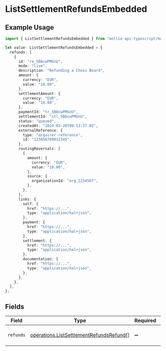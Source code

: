 # ListSettlementRefundsEmbedded

## Example Usage

```typescript
import { ListSettlementRefundsEmbedded } from "mollie-api-typescript/models/operations";

let value: ListSettlementRefundsEmbedded = {
  refunds: [
    {
      id: "re_5B8cwPMGnU",
      mode: "live",
      description: "Refunding a Chess Board",
      amount: {
        currency: "EUR",
        value: "10.00",
      },
      settlementAmount: {
        currency: "EUR",
        value: "10.00",
      },
      paymentId: "tr_5B8cwPMGnU",
      settlementId: "stl_5B8cwPMGnU",
      status: "queued",
      createdAt: "2024-03-20T09:13:37.0Z",
      externalReference: {
        type: "acquirer-reference",
        id: "123456789012345",
      },
      routingReversals: [
        {
          amount: {
            currency: "EUR",
            value: "10.00",
          },
          source: {
            organizationId: "org_1234567",
          },
        },
      ],
      links: {
        self: {
          href: "https://...",
          type: "application/hal+json",
        },
        payment: {
          href: "https://...",
          type: "application/hal+json",
        },
        settlement: {
          href: "https://...",
          type: "application/hal+json",
        },
        documentation: {
          href: "https://...",
          type: "application/hal+json",
        },
      },
    },
  ],
};
```

## Fields

| Field                                                                                              | Type                                                                                               | Required                                                                                           | Description                                                                                        |
| -------------------------------------------------------------------------------------------------- | -------------------------------------------------------------------------------------------------- | -------------------------------------------------------------------------------------------------- | -------------------------------------------------------------------------------------------------- |
| `refunds`                                                                                          | [operations.ListSettlementRefundsRefund](../../models/operations/listsettlementrefundsrefund.md)[] | :heavy_minus_sign:                                                                                 | An array of refund objects.                                                                        |
